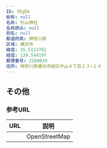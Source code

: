 ```yaml
---
ID: YEgDk
総称: null
名称: 杉山神社
名称読み: null
別名: null
都道府県: 神奈川県
区域: 横浜市
緯度: 35.5113761
経度: 139.544197
郵便番号: 2260019
住所: 神奈川県横浜市緑区中山４丁目２３−１４
---
```


## その他

### 参考URL

| URL | 説明          |
| --- | ------------- |
|     | OpenStreetMap |
